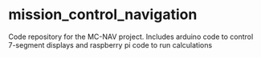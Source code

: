 # mission_control_navigation
Code repository for the MC-NAV project. Includes arduino code to control 7-segment displays and raspberry pi code to run calculations
